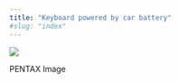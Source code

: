 ```yaml
---
title: "Keyboard powered by car battery"
#slug: "index"
---
```


[![](/wp-content/2011/12/71-300x225.jpg)](/wp-content/2011/12/71.jpg)

PENTAX Image